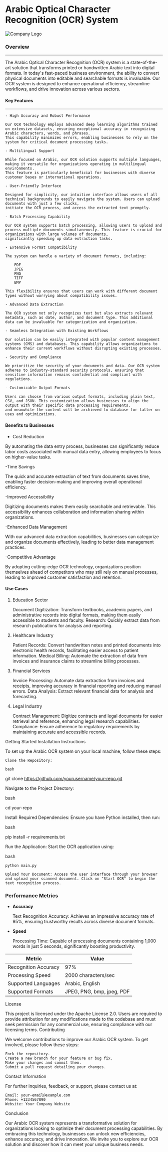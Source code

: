 # Arabic Optical Character Recognition (OCR) System

![Company Logo](images/logo.png)

### Overview
------

The Arabic Optical Character Recognition (OCR) system is a state-of-the-art solution that transforms printed or handwritten Arabic text into digital formats. 
In today's fast-paced business environment, the ability to convert physical documents into editable and searchable formats is invaluable. Our OCR system is designed 
to enhance operational efficiency, streamline workflows, and drive innovation across various sectors.

#### Key Features
---


    - High Accuracy and Robust Performance
    
    Our OCR technology employs advanced deep learning algorithms trained on extensive datasets, ensuring exceptional accuracy in recognizing Arabic characters, words, and phrases.
    This capability minimizes errors, enabling businesses to rely on the system for critical document processing tasks.
    
    - Multilingual Support
    
    While focused on Arabic, our OCR solution supports multiple languages, making it versatile for organizations operating in multilingual environments. 
    This feature is particularly beneficial for businesses with diverse customer bases or international operations.
    
    - User-Friendly Interface
    
    Designed for simplicity, our intuitive interface allows users of all technical backgrounds to easily navigate the system. Users can upload documents with just a few clicks, 
    initiate the OCR process, and access the extracted text promptly.
    
    - Batch Processing Capability
    
    Our OCR system supports batch processing, allowing users to upload and process multiple documents simultaneously. This feature is crucial for organizations with large volumes of documents,
    significantly speeding up data extraction tasks.
    
    - Extensive Format Compatibility
    
    The system can handle a variety of document formats, including:
    
        PDF
        JPEG
        PNG
        TIFF
        BMP
    
    This flexibility ensures that users can work with different document types without worrying about compatibility issues.
    
    - Advanced Data Extraction
    
    The OCR system not only recognizes text but also extracts relevant metadata, such as date, author, and document type. This additional data can be invaluable for categorization and organization.
    
    - Seamless Integration with Existing Workflows
    
    Our solution can be easily integrated with popular content management systems (CMS) and databases. This capability allows organizations to enhance their current workflows without disrupting existing processes.
    
    - Security and Compliance
    
    We prioritize the security of your documents and data. Our OCR system adheres to industry-standard security protocols, ensuring that sensitive information remains confidential and compliant with regulations.
    
    - Customizable Output Formats
    
    Users can choose from various output formats, including plain text, CSV, and JSON. This customization allows businesses to align the output with their specific data processing requirements.
    and meanwhile the content will be archieved to database for latter on uses and optimizations.


#### Benefits to Businesses
- Cost Reduction

By automating the data entry process, businesses can significantly reduce labor costs associated with manual data entry, allowing employees to focus on higher-value tasks.

-Time Savings

The quick and accurate extraction of text from documents saves time, enabling faster decision-making and improving overall operational efficiency.

-Improved Accessibility

Digitizing documents makes them easily searchable and retrievable. This accessibility enhances collaboration and information sharing within organizations.

-Enhanced Data Management

With our advanced data extraction capabilities, businesses can categorize and organize documents effectively, leading to better data management practices.

-Competitive Advantage

By adopting cutting-edge OCR technology, organizations position themselves ahead of competitors who may still rely on manual processes, 
leading to improved customer satisfaction and retention.

#### Use Cases
1. Education Sector

    Document Digitization: Transform textbooks, academic papers, and administrative records into digital formats, making them easily accessible to students and faculty.
    Research: Quickly extract data from research publications for analysis and reporting.

2. Healthcare Industry

    Patient Records: Convert handwritten notes and printed documents into electronic health records, facilitating easier access to patient information.
    Medical Billing: Automate the extraction of data from invoices and insurance claims to streamline billing processes.

3. Financial Services

    Invoice Processing: Automate data extraction from invoices and receipts, improving accuracy in financial reporting and reducing manual errors.
    Data Analysis: Extract relevant financial data for analysis and forecasting.

4. Legal Industry

    Contract Management: Digitize contracts and legal documents for easier retrieval and reference, enhancing legal research capabilities.
    Compliance: Ensure adherence to regulatory requirements by maintaining accurate and accessible records.

Getting Started
Installation Instructions

To set up the Arabic OCR system on your local machine, follow these steps:

    Clone the Repository:

    bash

git clone https://github.com/yourusername/your-repo.git

Navigate to the Project Directory:

bash

cd your-repo

Install Required Dependencies: Ensure you have Python installed, then run:

bash

pip install -r requirements.txt

Run the Application: Start the OCR application using:

bash

    python main.py

    Upload Your Document: Access the user interface through your browser and upload your scanned document. Click on "Start OCR" to begin the text recognition process.

### Performance Metrics
- **Accuracy**

    Text Recognition Accuracy: Achieves an impressive accuracy rate of 95%, ensuring trustworthy results across diverse document formats.

- **Speed**

    Processing Time: Capable of processing documents containing 1,000 words in just 5 seconds, significantly boosting productivity.


| Metric                | Value          |
|-----------------------|----------------|
| Recognition Accuracy   | 97%            |
| Processing Speed       | 2000 characters/sec |
| Supported Languages     | Arabic, English |
| Supported Formats      | JPEG, PNG, bmp, jpeg, PDF |

License

This project is licensed under the Apache License 2.0. Users are required to provide attribution for any modifications made to the codebase and must seek permission for any commercial use, ensuring compliance with our licensing terms.
Contributing

We welcome contributions to improve our Arabic OCR system. To get involved, please follow these steps:

    Fork the repository.
    Create a new branch for your feature or bug fix.
    Make your changes and commit them.
    Submit a pull request detailing your changes.

Contact Information

For further inquiries, feedback, or support, please contact us at:

    Email: your-email@example.com
    Phone: +1234567890
    Website: Your Company Website

Conclusion

Our Arabic OCR system represents a transformative solution for organizations looking to optimize their document processing capabilities. By embracing this technology, businesses can unlock new efficiencies, enhance accuracy, and drive innovation. We invite you to explore our OCR solution and discover how it can meet your unique business needs.

